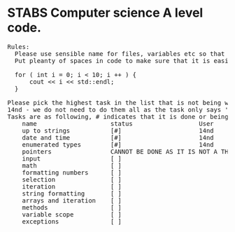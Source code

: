 # STABS Computer science A level code.
<pre>
Rules:
  Please use sensible name for files, variables etc so that code is readable, comment where neseccarry.
  Put pleanty of spaces in code to make sure that it is easily readable. E.g:  
  
  for ( int i = 0; i < 10; i ++ ) {
      cout << i << std::endl;
  }

Please pick the highest task in the list that is not being worked on.
14nd - we do not need to do them all as the task only says 'up to where you are at'
Tasks are as following, # indicates that it is done or being worked on:  
    name                    status                  User
    up to strings           [#]                     14nd
    date and time           [#]                     14nd
    enumerated types        [#]                     14nd
    pointers                CANNOT BE DONE AS IT IS NOT A THING IN JAVA       
    input                   [ ]
    math                    [ ]
    formatting numbers      [ ]
    selection               [ ]
    iteration               [ ]
    string formatting       [ ]
    arrays and iteration    [ ]
    methods                 [ ]
    variable scope          [ ]
    exceptions              [ ]
